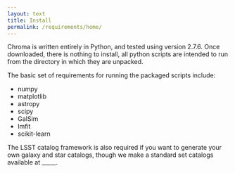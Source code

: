 ```yaml
---
layout: text
title: Install
permalink: /requirements/home/
---
```


Chroma is written entirely in Python, and tested using version 2.7.6.  Once downloaded, there is
nothing to install, all python scripts are intended to run from the directory in which they are
unpacked.

The basic set of requirements for running the packaged scripts include:

- numpy
- matplotlib
- astropy
- scipy
- GalSim
- lmfit
- scikit-learn

The LSST catalog framework is also required if you want to generate your own galaxy and star catalogs, though we make a standard set catalogs available at _____.